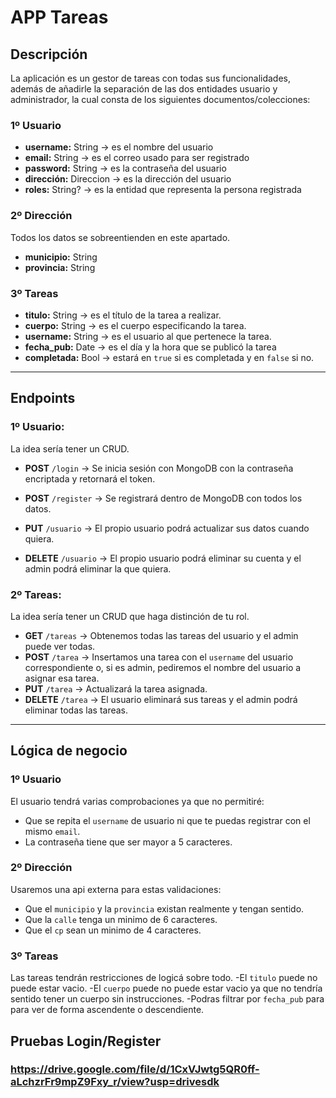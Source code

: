 # APP Tareas

## Descripción

La aplicación es un gestor de tareas con todas sus funcionalidades, además de añadirle la separación de las dos entidades usuario y administrador, la cual consta de los siguientes documentos/colecciones:

### 1º Usuario
- **username:** String → es el nombre del usuario  
- **email:** String → es el correo usado para ser registrado  
- **password:** String → es la contraseña del usuario  
- **dirección:** Direccion → es la dirección del usuario  
- **roles:** String? → es la entidad que representa la persona registrada  

### 2º Dirección
Todos los datos se sobreentienden en este apartado.  
- **municipio:** String  
- **provincia:** String  
 

### 3º Tareas
- **titulo:** String → es el título de la tarea a realizar.  
- **cuerpo:** String → es el cuerpo especificando la tarea.  
- **username:** String → es el usuario al que pertenece la tarea.  
- **fecha_pub:** Date → es el día y la hora que se publicó la tarea  
- **completada:** Bool → estará en `true` si es completada y en `false` si no.  

---

## Endpoints

### 1º Usuario:
La idea sería tener un CRUD.  


- **POST** `/login` → Se inicia sesión con MongoDB con la contraseña encriptada y retornará el token.  
- **POST** `/register` → Se registrará dentro de MongoDB con todos los datos.
  
- **PUT** `/usuario` → El propio usuario podrá actualizar sus datos cuando quiera. 
- **DELETE** `/usuario` → El propio usuario podrá eliminar su cuenta y el admin podrá eliminar la que quiera.  

### 2º Tareas:
La idea sería tener un CRUD que haga distinción de tu rol.  

- **GET** `/tareas` → Obtenemos todas las tareas del usuario y el admin puede ver todas.  
- **POST** `/tarea` → Insertamos una tarea con el `username` del usuario correspondiente o, si es admin, pediremos el nombre del usuario a asignar esa tarea.  
- **PUT** `/tarea` → Actualizará la tarea asignada.  
- **DELETE** `/tarea` → El usuario eliminará sus tareas y el admin podrá eliminar todas las tareas.  

---

## Lógica de negocio

### 1º Usuario
El usuario tendrá varias comprobaciones ya que no permitiré:  
- Que se repita el `username` de usuario ni que te puedas registrar con el mismo `email`.  
- La contraseña tiene que ser mayor a 5 caracteres.

### 2º Dirección
Usaremos una api externa para estas validaciones: 
- Que el `municipio` y la `provincia` existan realmente y tengan sentido.
- Que la `calle` tenga un minimo de 6 caracteres.
- Que el `cp` sean un minimo de 4 caracteres.

### 3º Tareas
Las tareas tendrán restricciones de logicá sobre todo.
-El `titulo` puede no puede estar vacio.
-El `cuerpo` puede no puede estar vacio ya que no tendría sentido tener un cuerpo sin instrucciones.
-Podras filtrar por `fecha_pub` para para ver de forma ascendente o descendiente.

## Pruebas Login/Register
### https://drive.google.com/file/d/1CxVJwtg5QR0ff-aLchzrFr9mpZ9Fxy_r/view?usp=drivesdk


